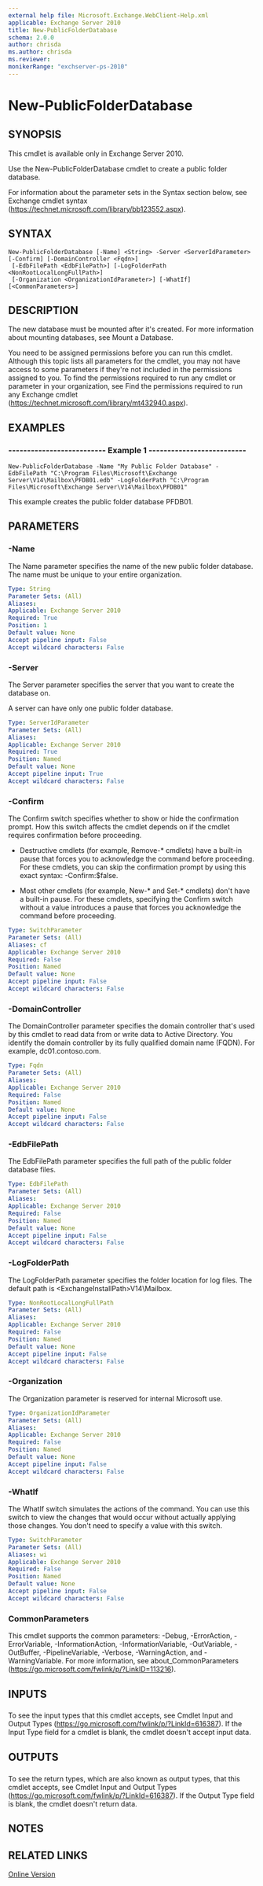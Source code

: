 ```yaml
---
external help file: Microsoft.Exchange.WebClient-Help.xml
applicable: Exchange Server 2010
title: New-PublicFolderDatabase
schema: 2.0.0
author: chrisda
ms.author: chrisda
ms.reviewer:
monikerRange: "exchserver-ps-2010"
---
```


# New-PublicFolderDatabase

## SYNOPSIS
This cmdlet is available only in Exchange Server 2010.

Use the New-PublicFolderDatabase cmdlet to create a public folder database.

For information about the parameter sets in the Syntax section below, see Exchange cmdlet syntax (https://technet.microsoft.com/library/bb123552.aspx).

## SYNTAX

```
New-PublicFolderDatabase [-Name] <String> -Server <ServerIdParameter> [-Confirm] [-DomainController <Fqdn>]
 [-EdbFilePath <EdbFilePath>] [-LogFolderPath <NonRootLocalLongFullPath>]
 [-Organization <OrganizationIdParameter>] [-WhatIf] [<CommonParameters>]
```

## DESCRIPTION
The new database must be mounted after it's created. For more information about mounting databases, see Mount a Database.

You need to be assigned permissions before you can run this cmdlet. Although this topic lists all parameters for the cmdlet, you may not have access to some parameters if they're not included in the permissions assigned to you. To find the permissions required to run any cmdlet or parameter in your organization, see Find the permissions required to run any Exchange cmdlet (https://technet.microsoft.com/library/mt432940.aspx).

## EXAMPLES

### -------------------------- Example 1 --------------------------
```
New-PublicFolderDatabase -Name "My Public Folder Database" -EdbFilePath "C:\Program Files\Microsoft\Exchange Server\V14\Mailbox\PFDB01.edb" -LogFolderPath "C:\Program Files\Microsoft\Exchange Server\V14\Mailbox\PFDB01"
```

This example creates the public folder database PFDB01.

## PARAMETERS

### -Name
The Name parameter specifies the name of the new public folder database. The name must be unique to your entire organization.

```yaml
Type: String
Parameter Sets: (All)
Aliases:
Applicable: Exchange Server 2010
Required: True
Position: 1
Default value: None
Accept pipeline input: False
Accept wildcard characters: False
```

### -Server
The Server parameter specifies the server that you want to create the database on.

A server can have only one public folder database.

```yaml
Type: ServerIdParameter
Parameter Sets: (All)
Aliases:
Applicable: Exchange Server 2010
Required: True
Position: Named
Default value: None
Accept pipeline input: True
Accept wildcard characters: False
```

### -Confirm
The Confirm switch specifies whether to show or hide the confirmation prompt. How this switch affects the cmdlet depends on if the cmdlet requires confirmation before proceeding.

- Destructive cmdlets (for example, Remove-\* cmdlets) have a built-in pause that forces you to acknowledge the command before proceeding. For these cmdlets, you can skip the confirmation prompt by using this exact syntax: -Confirm:$false.

- Most other cmdlets (for example, New-\* and Set-\* cmdlets) don't have a built-in pause. For these cmdlets, specifying the Confirm switch without a value introduces a pause that forces you acknowledge the command before proceeding.

```yaml
Type: SwitchParameter
Parameter Sets: (All)
Aliases: cf
Applicable: Exchange Server 2010
Required: False
Position: Named
Default value: None
Accept pipeline input: False
Accept wildcard characters: False
```

### -DomainController
The DomainController parameter specifies the domain controller that's used by this cmdlet to read data from or write data to Active Directory. You identify the domain controller by its fully qualified domain name (FQDN). For example, dc01.contoso.com.

```yaml
Type: Fqdn
Parameter Sets: (All)
Aliases:
Applicable: Exchange Server 2010
Required: False
Position: Named
Default value: None
Accept pipeline input: False
Accept wildcard characters: False
```

### -EdbFilePath
The EdbFilePath parameter specifies the full path of the public folder database files.

```yaml
Type: EdbFilePath
Parameter Sets: (All)
Aliases:
Applicable: Exchange Server 2010
Required: False
Position: Named
Default value: None
Accept pipeline input: False
Accept wildcard characters: False
```

### -LogFolderPath
The LogFolderPath parameter specifies the folder location for log files. The default path is \<ExchangeInstallPath\>V14\\Mailbox.

```yaml
Type: NonRootLocalLongFullPath
Parameter Sets: (All)
Aliases:
Applicable: Exchange Server 2010
Required: False
Position: Named
Default value: None
Accept pipeline input: False
Accept wildcard characters: False
```

### -Organization
The Organization parameter is reserved for internal Microsoft use.

```yaml
Type: OrganizationIdParameter
Parameter Sets: (All)
Aliases:
Applicable: Exchange Server 2010
Required: False
Position: Named
Default value: None
Accept pipeline input: False
Accept wildcard characters: False
```

### -WhatIf
The WhatIf switch simulates the actions of the command. You can use this switch to view the changes that would occur without actually applying those changes. You don't need to specify a value with this switch.

```yaml
Type: SwitchParameter
Parameter Sets: (All)
Aliases: wi
Applicable: Exchange Server 2010
Required: False
Position: Named
Default value: None
Accept pipeline input: False
Accept wildcard characters: False
```

### CommonParameters
This cmdlet supports the common parameters: -Debug, -ErrorAction, -ErrorVariable, -InformationAction, -InformationVariable, -OutVariable, -OutBuffer, -PipelineVariable, -Verbose, -WarningAction, and -WarningVariable. For more information, see about_CommonParameters (https://go.microsoft.com/fwlink/p/?LinkID=113216).

## INPUTS

###  
To see the input types that this cmdlet accepts, see Cmdlet Input and Output Types (https://go.microsoft.com/fwlink/p/?LinkId=616387). If the Input Type field for a cmdlet is blank, the cmdlet doesn't accept input data.

## OUTPUTS

###  
To see the return types, which are also known as output types, that this cmdlet accepts, see Cmdlet Input and Output Types (https://go.microsoft.com/fwlink/p/?LinkId=616387). If the Output Type field is blank, the cmdlet doesn't return data.

## NOTES

## RELATED LINKS

[Online Version](https://technet.microsoft.com/library/88e7257d-d219-44e6-a23e-ba78c84545ac.aspx)
